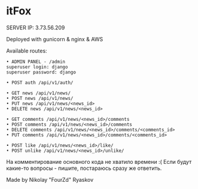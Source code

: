 # itFox

SERVER IP: 3.73.56.209

Deployed with gunicorn & nginx & AWS

Available routes:

    • ADMIN PANEL - /admin
    superuser login: django
    superuser password: django
    
    • POST auth /api/v1/auth/
    
    • GET news /api/v1/news/
    • POST news /api/v1/news/
    • PUT news /api/v1/news/<news_id>
    • DELETE news /api/v1/news/<news_id>
    
    • GET comments /api/v1/news/<news_id>/comments
    • POST comments /api/v1/news/<news_id>/comments
    • DELETE comments /api/v1/news/<news_id>/comments/<comments_id>
    • PUT comments /api/v1/news/<news_id>/comments/<comments_id>
    
    • POST like /api/v1/news/<news_id>/like/
    • POST unlike /api/v1/news/<news_id>/unlike/

На комментирование основного кода не хватило времени :( 
Если будут какие-то вопросы - пишите, постараюсь сразу же ответить.

Made by Nikolay "FourZd" Ryaskov
